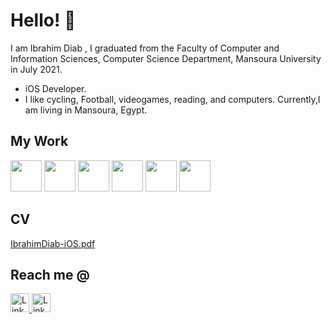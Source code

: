 # Hello! 👋
I am Ibrahim Diab , I graduated from the Faculty of Computer and Information Sciences, Computer Science Department, Mansoura University in July 2021.
- iOS Developer.
- I like cycling, Football, videogames, reading, and computers. Currently,I am living in Mansoura, Egypt.
## My Work
<img src="https://user-images.githubusercontent.com/61358381/198679051-1ac6fe2c-1453-41ef-88d5-3dab092c3e0f.png" width="50" height="50" /> <t/>
<img src="https://user-images.githubusercontent.com/61358381/198678168-101c45d7-5aee-48b1-9ad3-72c2c60f1d89.png" width="50" height="50" />  <t/>
 <img src="https://user-images.githubusercontent.com/61358381/198678179-fc580d8a-5b9a-490a-ba30-c8323567b218.png" width="50" height="50" />
  <img src="https://user-images.githubusercontent.com/61358381/198679303-69ffba67-ac4b-4c2d-8ef5-75e3073fc990.png" width="50" height="50" /> 
   <img src="https://user-images.githubusercontent.com/61358381/198678189-8238fcfe-9a00-4bdb-b1e8-7fa4caa4e3cf.png" width="50" height="50" />
   <img src="https://www.npmjs.com/npm-avatar/eyJhbGciOiJIUzI1NiIsInR5cCI6IkpXVCJ9.eyJhdmF0YXJVUkwiOiJodHRwczovL3MuZ3JhdmF0YXIuY29tL2F2YXRhci85YjQwMDgyYjhjY2FjZTk5NDM4ZGNjMWNiNTQ3MGZkYz9zaXplPTQ5NiZkZWZhdWx0PXJldHJvIn0.XnssU9mpuy1FunPJp8LQXwM48d-a6MouO3nITzDoCOI" width="50" height="50" />
   
   
   ## CV
   [IbrahimDiab-iOS.pdf](https://github.com/user-attachments/files/18277590/IbrahimDiab-iOS.pdf)

## Reach me @
 <a href="ibrahimdiab011@gmail.com">
         <img alt="Linkedin" src="https://user-images.githubusercontent.com/61358381/198680726-c6331b2f-e3c9-4972-9d27-4e58ce4cebaf.png"
         width=30" height="30">
      </a> 
            <a href="https://www.linkedin.com/in/ibrahim-diab7/">
         <img alt="Linkedin" src="https://user-images.githubusercontent.com/61358381/198680720-6a7cce56-a66d-4383-b8c0-f1d3ee81cf0f.png"
         width=30" height="30">
      </a>
                              
                                       

